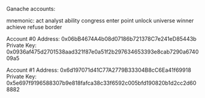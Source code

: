 Ganache accounts:

mnemonic: act analyst ability congress enter point unlock universe winner achieve refuse border

Account #0
Address: 0x06bB4674A4b08d07186b721378C7e241eD85443b
Private Key: 0x0936af475d2701538aad321f87e0a51f2b297634653393e8cab7290a674009a5

Account #1
Address: 0x6d197071d41C77A2779B33304B8cC6Ea41f69918
Private Key: 0x5e697f9196588307b9e818fafca38c33f6592c005bfd190820b1d2cc2d608882